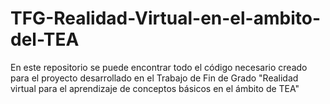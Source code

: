 # TFG-Realidad-Virtual-en-el-ambito-del-TEA
En este repositorio se puede encontrar todo el código necesario creado para el proyecto desarrollado en el Trabajo de Fin de Grado "Realidad virtual para el aprendizaje de conceptos básicos en el ámbito de TEA"
